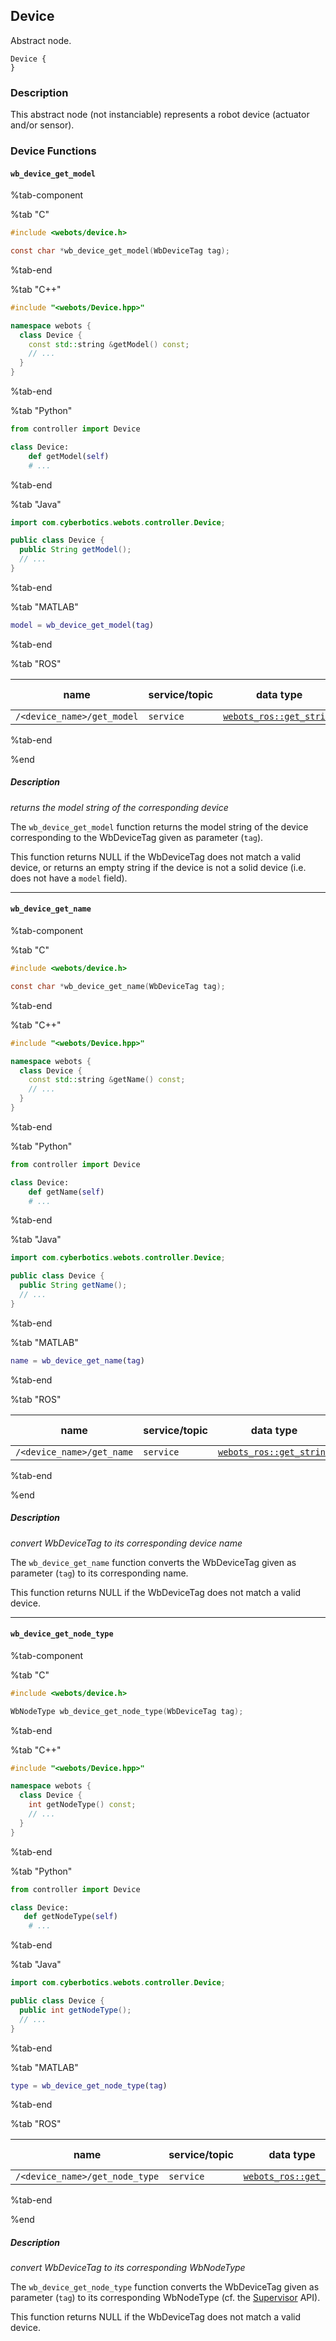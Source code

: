 ## Device

Abstract node.

```
Device {
}
```

### Description

This abstract node (not instanciable) represents a robot device (actuator and/or sensor).

### Device Functions

#### `wb_device_get_model`

%tab-component

%tab "C"

```c
#include <webots/device.h>

const char *wb_device_get_model(WbDeviceTag tag);
```

%tab-end

%tab "C++"

```cpp
#include "<webots/Device.hpp>"

namespace webots {
  class Device {
    const std::string &getModel() const;
    // ...
  }
}
```

%tab-end

%tab "Python"

```python
from controller import Device

class Device:
    def getModel(self)
    # ...
```

%tab-end

%tab "Java"

```java
import com.cyberbotics.webots.controller.Device;

public class Device {
  public String getModel();
  // ...
}
```

%tab-end

%tab "MATLAB"

```matlab
model = wb_device_get_model(tag)
```

%tab-end

%tab "ROS"

| name | service/topic | data type | data type definition |
| --- | --- | --- | --- |
| `/<device_name>/get_model` | `service` | [`webots_ros::get_string`](ros-api.md#common-services) |

%tab-end

%end

##### Description

*returns the model string of the corresponding device*

The `wb_device_get_model` function returns the model string of the device corresponding to the WbDeviceTag given as parameter (`tag`).

This function returns NULL if the WbDeviceTag does not match a valid device, or returns an empty string if the device is not a solid device (i.e. does not have a `model` field).

---

#### `wb_device_get_name`

%tab-component

%tab "C"

```c
#include <webots/device.h>

const char *wb_device_get_name(WbDeviceTag tag);
```

%tab-end

%tab "C++"

```cpp
#include "<webots/Device.hpp>"

namespace webots {
  class Device {
    const std::string &getName() const;
    // ...
  }
}
```

%tab-end

%tab "Python"

```python
from controller import Device

class Device:
    def getName(self)
    # ...
```

%tab-end

%tab "Java"

```java
import com.cyberbotics.webots.controller.Device;

public class Device {
  public String getName();
  // ...
}
```

%tab-end

%tab "MATLAB"

```matlab
name = wb_device_get_name(tag)
```

%tab-end

%tab "ROS"

| name | service/topic | data type | data type definition |
| --- | --- | --- | --- |
| `/<device_name>/get_name` | `service` | [`webots_ros::get_string`](ros-api.md#common-services) |

%tab-end

%end

##### Description

*convert WbDeviceTag to its corresponding device name*

The `wb_device_get_name` function converts the WbDeviceTag given as parameter (`tag`) to its corresponding name.

This function returns NULL if the WbDeviceTag does not match a valid device.

---

#### `wb_device_get_node_type`

%tab-component

%tab "C"

```c
#include <webots/device.h>

WbNodeType wb_device_get_node_type(WbDeviceTag tag);
```

%tab-end

%tab "C++"

```cpp
#include "<webots/Device.hpp>"

namespace webots {
  class Device {
    int getNodeType() const;
    // ...
  }
}
```

%tab-end

%tab "Python"

```python
from controller import Device

class Device:
   def getNodeType(self)
    # ...
```

%tab-end

%tab "Java"

```java
import com.cyberbotics.webots.controller.Device;

public class Device {
  public int getNodeType();
  // ...
}
```

%tab-end

%tab "MATLAB"

```matlab
type = wb_device_get_node_type(tag)
```

%tab-end

%tab "ROS"

| name | service/topic | data type | data type definition |
| --- | --- | --- | --- |
| `/<device_name>/get_node_type` | `service` | [`webots_ros::get_int`](ros-api.md#common-services) |

%tab-end

%end

##### Description

*convert WbDeviceTag to its corresponding WbNodeType*

The `wb_device_get_node_type` function converts the WbDeviceTag given as parameter (`tag`) to its corresponding WbNodeType (cf. the [Supervisor](supervisor.md) API).

This function returns NULL if the WbDeviceTag does not match a valid device.
